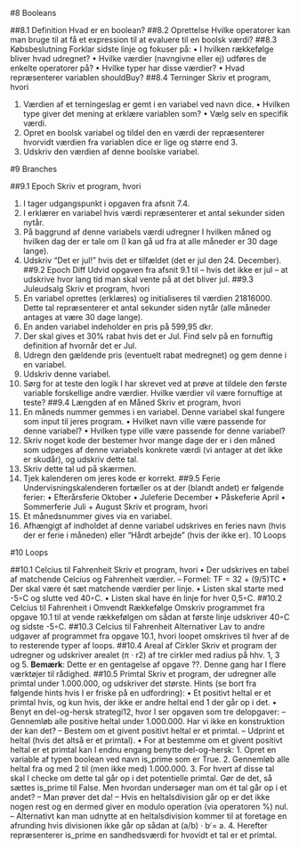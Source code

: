 #8 Booleans

##8.1 Definition
Hvad er en boolean?
##8.2 Oprettelse
Hvilke operatorer kan man bruge til at få et expression til at evaluere til en boolsk værdi?
##8.3 Købsbeslutning
Forklar sidste linje og fokuser på:
	• I hvilken rækkefølge bliver hvad udregnet?
	• Hvilke værdier (navngivne eller ej) udføres de enkelte operatorer på?
	• Hvilke typer har disse værdier?
	• Hvad repræsenterer variablen shouldBuy?
##8.4 Terninger
Skriv et program, hvori
1. Værdien af et terningeslag er gemt i en variabel ved navn dice.
	• Hvilken type giver det mening at erklære variablen som?
	• Vælg selv en specifik værdi.
2. Opret en boolsk variabel og tildel den en værdi der repræsenterer hvorvidt værdien fra variablen dice er lige og større end 3.
3. Udskriv den værdien af denne boolske variabel.

#9 Branches

##9.1 Epoch 
Skriv et program, hvori
1. I tager udgangspunkt i opgaven fra afsnit 7.4.
2. I erklærer en variabel hvis værdi repræsenterer et antal sekunder siden nytår.
3. På baggrund af denne variabels værdi udregner I hvilken måned og hvilken dag der er tale om (I kan gå ud fra at alle måneder er 30 dage lange).
4. Udskriv “Det er jul!” hvis det er tilfældet (det er jul den 24. December).
##9.2 Epoch Diff
Udvid opgaven fra afsnit 9.1 til – hvis det ikke er jul – at udskrive hvor lang tid man skal vente på at det bliver jul.
##9.3 Juleudsalg
Skriv et program, hvori
1. En variabel oprettes (erklæres) og initialiseres til værdien 21816000. Dette tal repræsenterer et antal sekunder siden nytår (alle måneder antages at være 30 dage lange).
2. En anden variabel indeholder en pris på 599,95 dkr.
3. Der skal gives et 30% rabat hvis det er Jul. Find selv på en fornuftig definition af hvornår det er Jul.
4. Udregn den gældende pris (eventuelt rabat medregnet) og gem denne i en variabel.
5. Udskriv denne variabel.
6. Sørg for at teste den logik I har skrevet ved at prøve at tildele den første variable forskellige andre værdier. Hvilke værdier vil være fornuftige at teste?
##9.4 Længden af en Måned
Skriv et program, hvori
1. En måneds nummer gemmes i en variabel. Denne variabel skal fungere som input til jeres program.
	• Hvilket navn ville være passende for denne variabel?
	• Hvilken type ville være passende for denne variabel?
2. Skriv noget kode der bestemer hvor mange dage der er i den måned som udpeges af denne variabels konkrete værdi (vi antager at det ikke er skudår), og udskriv dette tal.
3. Skriv dette tal ud på skærmen.
4. Tjek kalenderen om jeres kode er korrekt.
##9.5 Ferie
Undervisningskalenderen fortæller os at der (blandt andet) er følgende ferier:
	• Efterårsferie Oktober
	• Juleferie December
	• Påskeferie April
	• Sommerferie Juli + August
Skriv et program, hvori
1. Et månedsnummer gives via en variabel.
2. Afhængigt af indholdet af denne variabel udskrives en feries navn (hvis der er ferie i måneden) eller “Hårdt arbejde” (hvis der ikke er). 10 Loops

#10 Loops

##10.1 Celcius til Fahrenheit 
Skriv et program, hvori
	• Der udskrives en tabel af matchende Celcius og Fahrenheit værdier.
		– Formel: TF = 32 + (9/5)TC
	• Der skal være ét sæt matchende værdier per linje.
	• Listen skal starte med -5◦C og slutte ved 40◦C.
	• Listen skal have én linje for hver 0,5◦C.
##10.2 Celcius til Fahrenheit i Omvendt Rækkefølge
Omskriv programmet fra opgave 10.1 til at vende rækkefølgen om sådan at første linje udskriver 40◦C og sidste -5◦C.
##10.3 Celcius til Fahrenheit Alternativer
Lav to andre udgaver af programmet fra opgave 10.1, hvori loopet omskrives til hver af de to resterende typer af loops.
##10.4 Areal af Cirkler
Skriv et program der udregner og udskriver arealet (π · r2) af tre cirkler med radius på hhv. 1, 3 og 5.
**Bemærk**: Dette er en gentagelse af opgave ??. Denne gang har I flere værktøjer til rådighed.
##10.5 Primtal 
Skriv et program, der udregner alle primtal under 1.000.000, og udskriver det største.
Hints (se bort fra følgende hints hvis I er friske på en udfordring):
	• Et positivt heltal er et primtal hvis, og kun hvis, der ikke er andre heltal end 1 der går op i det.
	• Benyt en del-og-hersk strategi12, hvor I ser opgaven som tre delopgaver:
		– Gennemløb alle positive heltal under 1.000.000. Har vi ikke en konstruktion der kan det?
		– Bestem om et givent positivt heltal er et primtal.
		– Udprint et heltal (hvis det altså er et primtal).
	• For at bestemme om et givent positivt heltal er et primtal kan I endnu engang benytte del-og-hersk:
		1. Opret en variable af typen boolean ved navn is_prime som er True.
		2. Gennemløb alle heltal fra og med 2 til (men ikke med) 1.000.000.
		3. For hvert af disse tal skal I checke om dette tal går op i det potentielle primtal. Gør de det, så sættes is_prime til False. Men hvordan undersøger man om ét tal går op i et andet?
			– Man prøver det da!
			– Hvis en heltalsdivision går op er det ikke nogen rest og en dermed giver en modulo operation (via operatoren %) nul.
			– Alternativt kan man udnytte at en heltalsdivision kommer til at foretage en afrunding hvis divisionen ikke går op sådan at (a/b) · b ̸= a.
		4. Herefter repræsenterer is_prime en sandhedsværdi for hvovidt et tal er et primtal.